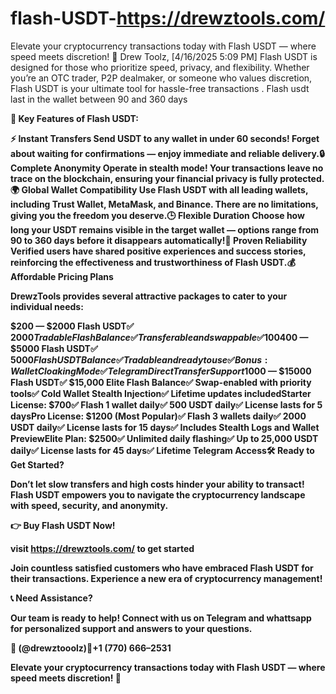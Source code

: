 # flash-USDT-https://drewztools.com/
Elevate your cryptocurrency transactions today with Flash USDT — where speed meets discretion! 🚀
Drew Toolz, [4/16/2025 5:09 PM]
Flash USDT is designed for those who prioritize speed, privacy, and flexibility. Whether you’re an OTC trader, P2P dealmaker, or someone who values discretion, Flash USDT is your ultimate tool for hassle-free transactions . Flash usdt last in the wallet between 90 and 360 days

<b data-selectable-paragraph=””>🌟 Key Features of Flash USDT:

⚡️ Instant Transfers
Send USDT to any wallet in under 60 seconds! Forget about waiting for confirmations — enjoy immediate and reliable delivery.🔒 Complete Anonymity
Operate in stealth mode! Your transactions leave no trace on the blockchain, ensuring your financial privacy is fully protected.🌍 Global Wallet Compatibility
Use Flash USDT with all leading wallets, including Trust Wallet, MetaMask, and Binance. There are no limitations, giving you the freedom you deserve.🕒 Flexible Duration
Choose how long your USDT remains visible in the target wallet — options range from 90 to 360 days before it disappears automatically!💬 Proven Reliability
Verified users have shared positive experiences and success stories, reinforcing the effectiveness and trustworthiness of Flash USDT.<b data-selectable-paragraph=””>💰 Affordable Pricing Plans

DrewzTools provides several attractive packages to cater to your individual needs:

$200 — $2000 Flash USDT✅ $2000 Tradable Flash Balance✅ Transferable and swappable✅ 100% Stealth Flash-Ready✅ Instant setup upon delivery$400 — $5000 Flash USDT✅ $5000 Flash USDT Balance✅ Tradable and ready to use✅ Bonus: Wallet Cloaking Mode✅ Telegram Direct Transfer Support$1000 — $15000 Flash USDT✅ $15,000 Elite Flash Balance✅ Swap-enabled with priority tools✅ Cold Wallet Stealth Injection✅ Lifetime updates includedStarter License: $700✅ Flash 1 wallet daily✅ 500 USDT daily✅ License lasts for 5 daysPro License: $1200 (Most Popular)✅ Flash 3 wallets daily✅ 2000 USDT daily✅ License lasts for 15 days✅ Includes Stealth Logs and Wallet PreviewElite Plan: $2500✅ Unlimited daily flashing✅ Up to 25,000 USDT daily✅ License lasts for 45 days✅ Lifetime Telegram Access<b data-selectable-paragraph=””>🛠 Ready to Get Started?

Don’t let slow transfers and high costs hinder your ability to transact! Flash USDT empowers you to navigate the cryptocurrency landscape with speed, security, and anonymity.

👉 Buy Flash USDT Now!

visit https://drewztools.com/ to get started

Join countless satisfied customers who have embraced Flash USDT for their transactions. Experience a new era of cryptocurrency management!

<b data-selectable-paragraph=””>📞 Need Assistance?

Our team is ready to help! Connect with us on Telegram and whattsapp for personalized support and answers to your questions.

💬 (@drewztooolz)📲+1 (770) 666–2531

Elevate your cryptocurrency transactions today with Flash USDT — where speed meets discretion! 🚀
